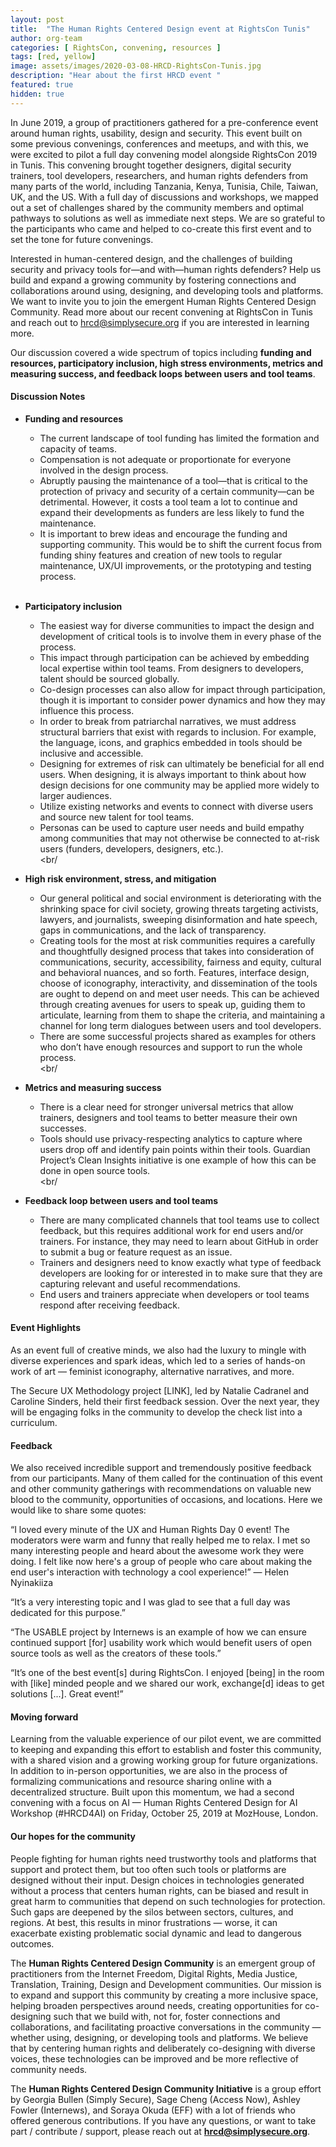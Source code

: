 ```yaml
---
layout: post
title:  "The Human Rights Centered Design event at RightsCon Tunis"
author: org-team
categories: [ RightsCon, convening, resources ]
tags: [red, yellow]
image: assets/images/2020-03-08-HRCD-RightsCon-Tunis.jpg
description: "Hear about the first HRCD event "
featured: true
hidden: true
---
```


In June 2019, a group of practitioners gathered for a pre-conference event around human rights, usability, design and security. This event built on some previous convenings, conferences and meetups, and with this, we were excited to pilot a full day convening model alongside RightsCon 2019 in Tunis. This convening brought together designers, digital security trainers, tool developers, researchers, and human rights defenders from many parts of the world, including Tanzania, Kenya, Tunisia, Chile, Taiwan, UK, and the US. With a full day of discussions and workshops, we mapped out a set of challenges shared by the community members and optimal pathways to solutions as well as immediate next steps. We are so grateful to the participants who came and helped to co-create this first event and to set the tone for future convenings. 

Interested in human-centered design, and the challenges of building security and privacy tools for—and with—human rights defenders? Help us build and expand a growing community by fostering connections and collaborations around using, designing, and developing tools and platforms. We want to invite you to join the emergent Human Rights Centered Design Community. Read more about our recent convening at RightsCon in Tunis and reach out to hrcd@simplysecure.org if you are interested in learning more.

Our discussion covered a wide spectrum of topics including **funding and resources, participatory inclusion, high stress environments, metrics and measuring success, and feedback loops between users and tool teams**. 

#### Discussion Notes

* **Funding and resources**
  + The current landscape of tool funding has limited the formation and capacity of teams.
  + Compensation is not adequate or proportionate for everyone involved in the design process.
  + Abruptly pausing the maintenance of a tool—that is critical to the protection of privacy and security of a certain community—can be detrimental. However, it costs a tool team a lot to continue and expand their developments as funders are less likely to fund the maintenance. 
  + It is important to brew ideas and encourage the funding and supporting community. This would be to shift the current focus from funding shiny features and creation of new tools to regular maintenance, UX/UI improvements, or the prototyping and testing process.
<br/><br/>

* **Participatory inclusion**
  + The easiest way for diverse communities to impact the design and development of critical tools is to involve them in every phase of the process. 
  + This impact through participation can be achieved by embedding local expertise within tool teams. From designers to developers, talent should be sourced globally. 
  + Co-design processes can also allow for impact through participation, though it is important to consider power dynamics and how they may influence this process. 
  + In order to break from patriarchal narratives, we must address structural barriers that exist with regards to inclusion. For example, the language, icons, and graphics embedded in tools should be inclusive and accessible. 
  + Designing for extremes of risk can ultimately be beneficial for all end users. When designing, it is always important to think about how design decisions for one community may be applied more widely to larger audiences. 
  + Utilize existing networks and events to connect with diverse users and source new talent for tool teams. 
  + Personas can be used to capture user needs and build empathy among communities that may not otherwise be connected to at-risk users (funders, developers, designers, etc.). 
<br/><br/

* **High risk environment, stress, and mitigation**
  + Our general political and social environment is deteriorating with the shrinking space for civil society, growing threats targeting activists, lawyers, and journalists, sweeping disinformation and hate speech, gaps in communications, and the lack of transparency. 
  + Creating tools for the most at risk communities requires a carefully and thoughtfully designed process that takes into consideration of communications, security, accessibility, fairness and equity, cultural and behavioral nuances, and so forth. Features, interface design, choose of iconography, interactivity, and dissemination of the tools are ought to depend on and meet user needs. This can be achieved through creating avenues for users to speak up, guiding them to articulate, learning from them to shape the criteria, and maintaining a channel for long term dialogues between users and tool developers.   
  + There are some successful projects shared as examples for others who don’t have enough resources and support to run the whole process. 
<br/><br/  
  
* **Metrics and measuring success**
  + There is a clear need for stronger universal metrics that allow trainers, designers and tool teams to better measure their own successes. 
  + Tools should use privacy-respecting analytics to capture where users drop off and identify pain points within their tools. Guardian Project’s Clean Insights initiative is one example of how this can be done in open source tools. 
<br/><br/

* **Feedback loop between users and tool teams**
  + There are many complicated channels that tool teams use to collect feedback, but this requires additional work for end users and/or trainers. For instance, they may need to learn about GitHub in order to submit a bug or feature request as an issue. 
  + Trainers and designers need to know exactly what type of feedback developers are looking for or interested in to make sure that they are capturing relevant and useful recommendations. 
  + End users and trainers appreciate when developers or tool teams respond after receiving feedback. 
  
#### Event Highlights

As an event full of creative minds, we also had the luxury to mingle with diverse experiences and spark ideas, which led to a series of hands-on work of art — feminist iconography, alternative narratives, and more. 

The Secure UX Methodology project [LINK], led by Natalie Cadranel and Caroline Sinders, held their first feedback session. Over the next year, they will be engaging folks in the community to develop the check list into a curriculum.

#### Feedback

We also received incredible support and tremendously positive feedback from our participants. Many of them called for the continuation of this event and other community gatherings with recommendations on valuable new blood to the community, opportunities of occasions, and locations. Here we would like to share some quotes:

“I loved every minute of the UX and Human Rights Day 0 event! The moderators were warm and funny that really helped me to relax. I met so many interesting people and heard about the awesome work they were doing. I felt like now here's a group of people who care about making  the end user's interaction with technology a cool experience!” 
— Helen Nyinakiiza

“It’s a very interesting topic and I was glad to see that a full day was dedicated for this purpose.” 

“The USABLE project by Internews is an example of how we can ensure continued support [for] usability work which would benefit users of open source tools as well as the creators of these tools.”

“It’s one of the best event[s] during RightsCon. I enjoyed [being] in the room with [like] minded people and we shared our work, exchange[d] ideas to get solutions [...]. Great event!”

#### Moving forward

Learning from the valuable experience of our pilot event, we are committed to keeping and expanding this effort to establish and foster this community, with a shared vision and a growing working group for future organizations. In addition to in-person opportunities, we are also in the process of formalizing communications and resource sharing online with a decentralized structure. Built upon this momentum, we had a second convening with a focus on AI — Human Rights Centered Design for AI Workshop (#HRCD4AI) on Friday, October 25, 2019 at MozHouse, London.

#### Our hopes for the community

People fighting for human rights need trustworthy tools and platforms that support and protect them, but too often such tools or platforms are designed without their input. Design choices in technologies generated without a process that centers human rights, can be biased and result in great harm to communities that depend on such technologies for protection. Such gaps are deepened by the silos between sectors, cultures, and regions. At best, this results in minor frustrations — worse, it can exacerbate existing problematic social dynamic and lead to dangerous outcomes. 

The **Human Rights Centered Design Community** is an emergent group of practitioners from the Internet Freedom, Digital Rights, Media Justice, Translation, Training, Design and Development communities. Our mission is to expand and support this community by creating a more inclusive space, helping broaden perspectives around needs, creating opportunities for co-designing such that we build with, not for, foster connections and collaborations, and facilitating proactive conversations in the community — whether using, designing, or developing tools and platforms. We believe that by centering human rights and deliberately co-designing with diverse voices, these technologies can be improved and be more reflective of community needs.

The **Human Rights Centered Design Community Initiative** is a group effort by Georgia Bullen (Simply Secure), Sage Cheng (Access Now), Ashley Fowler (Internews), and Soraya Okuda (EFF) with a lot of friends who offered generous contributions. If you have any questions,  or want to take part / contribute / support, please reach out at **hrcd@simplysecure.org**.

